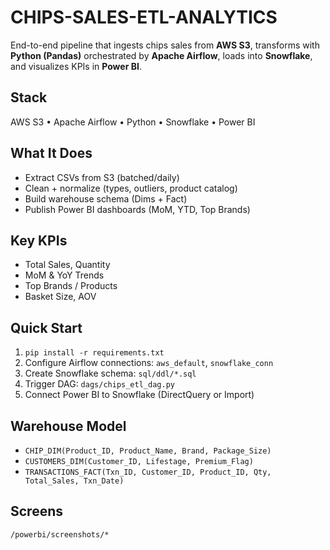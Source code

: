 # CHIPS-SALES-ETL-ANALYTICS
End-to-end pipeline that ingests chips sales from **AWS S3**, transforms with **Python (Pandas)** orchestrated by **Apache Airflow**, loads into **Snowflake**, and visualizes KPIs in **Power BI**.

## Stack
AWS S3 • Apache Airflow • Python • Snowflake • Power BI

## What It Does
- Extract CSVs from S3 (batched/daily)
- Clean + normalize (types, outliers, product catalog)
- Build warehouse schema (Dims + Fact)
- Publish Power BI dashboards (MoM, YTD, Top Brands)

## Key KPIs
- Total Sales, Quantity
- MoM & YoY Trends
- Top Brands / Products
- Basket Size, AOV

## Quick Start
1. `pip install -r requirements.txt`
2. Configure Airflow connections: `aws_default`, `snowflake_conn`
3. Create Snowflake schema: `sql/ddl/*.sql`
4. Trigger DAG: `dags/chips_etl_dag.py`
5. Connect Power BI to Snowflake (DirectQuery or Import)

## Warehouse Model
- `CHIP_DIM(Product_ID, Product_Name, Brand, Package_Size)`
- `CUSTOMERS_DIM(Customer_ID, Lifestage, Premium_Flag)`
- `TRANSACTIONS_FACT(Txn_ID, Customer_ID, Product_ID, Qty, Total_Sales, Txn_Date)`

## Screens
`/powerbi/screenshots/*`

